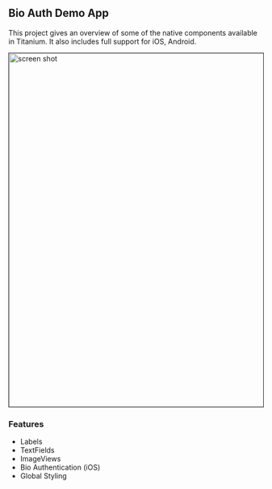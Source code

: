 ## Bio Auth Demo App

This project gives an overview of some of the native components available in Titanium. 
It also includes full support for iOS, Android.

<img width="700" src="https://github.com/djmason9/Appcelerator-BioAuth/blob/BaseApplicationLogin/screenshots/dblscreenshot1.png?raw=true" alt="screen shot"  border="1">

### Features
- Labels
- TextFields
- ImageViews
- Bio Authentication (iOS)
- Global Styling

